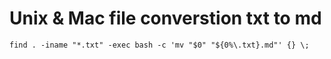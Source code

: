 # Unix & Mac file converstion txt to md

```shell
find . -iname "*.txt" -exec bash -c 'mv "$0" "${0%\.txt}.md"' {} \;
```